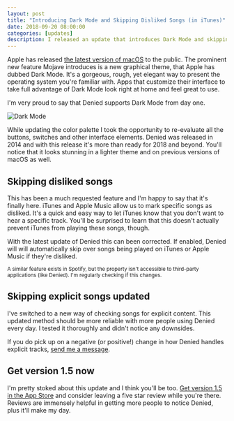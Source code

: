 ```yaml
---
layout: post
title: "Introducing Dark Mode and Skipping Disliked Songs (in iTunes)"
date: 2018-09-20 08:00:00
categories: [updates]
description: I released an update that introduces Dark Mode and skipping disliked songs.
---
```


Apple has released [the latest version of macOS](https://www.apple.com/macos/mojave/) to the public. The prominent new feature Mojave introduces is a new graphical theme, that Apple has dubbed Dark Mode. It's a gorgeous, rough, yet elegant way to present the operating system you're familiar with. Apps that customize their interface to take full advantage of Dark Mode look right at home and feel great to use. 

I'm very proud to say that Denied supports Dark Mode from day one.

![Dark Mode](/news/img/macbook-darkmode-with-caption@2x.jpg)

<!-- more -->

While updating the color palette I took the opportunity to re-evaluate all the buttons, switches and other interface elements. Denied was released in 2014 and with this release it's more than ready for 2018 and beyond. You'll notice that it looks stunning in a lighter theme and on previous versions of macOS as well.

## Skipping disliked songs

This has been a much requested feature and I'm happy to say that it's finally here. iTunes and Apple Music allow us to mark specific songs as disliked. It's a quick and easy way to let iTunes know that you don't want to hear a specific track. You'll be surprised to learn that this doesn't actually prevent iTunes from playing these songs, though.

With the latest update of Denied this can been corrected. If enabled, Denied will will automatically skip over songs being played on iTunes or Apple Music if they're disliked.

<small>A similar feature exists in Spotify, but the property isn't accessible to third-party applications (like Denied). I'm regularly checking if this changes.</small>

## Skipping explicit songs updated

I've switched to a new way of checking songs for explicit content. This updated method should be more reliable with more people using Denied every day. I tested it thoroughly and didn't notice any downsides. 

If you do pick up on a negative (or positive!) change in how Denied handles explicit tracks, [send me a message](/support).

## Get version 1.5 now

I'm pretty stoked about this update and I think you'll be too. [Get version 1.5 in the App Store](/appstore) and consider leaving a five star review while you're there. Reviews are immensely helpful in getting more people to notice Denied, plus it'll make my day.
